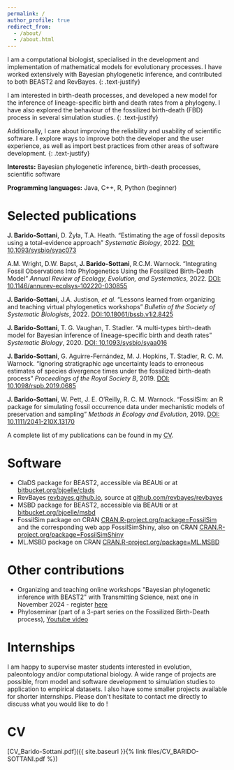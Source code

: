 ```yaml
---
permalink: /
author_profile: true
redirect_from: 
  - /about/
  - /about.html
---
```


I am a computational biologist, specialised in the development and implementation of mathematical models for evolutionary processes. I have worked extensively with Bayesian phylogenetic inference, and contributed to both BEAST2 and RevBayes.
{: .text-justify}

I am interested in birth-death processes, and developed a new model for the inference of lineage-specific birth and death rates from a phylogeny. I have also explored the behaviour of the fossilized birth-death (FBD) process in several simulation studies.
{: .text-justify}

Additionally, I care about improving the reliability and usability of scientific software.  I explore ways to improve both the developer and the user experience, as well as import best practices from other areas of software development.
{: .text-justify}

**Interests:** Bayesian phylogenetic inference, birth-death processes, scientific software

**Programming languages:** Java, C++, R, Python (beginner)

Selected publications
======

**J. Barido-Sottani**, D. Żyła, T.A. Heath. “Estimating the age of fossil deposits using a total-evidence approach” _Systematic Biology_, 2022. [DOI: 10.1093/sysbio/syac073](https://doi.org/10.1093/sysbio/syac073)

A.M. Wright, D.W. Bapst, **J. Barido-Sottani**, R.C.M. Warnock. “Integrating Fossil Observations Into Phylogenetics Using the Fossilized Birth-Death Model” _Annual Review of Ecology, Evolution, and Systematics_, 2022. [DOI: 10.1146/annurev-ecolsys-102220-030855](https://doi.org/10.1146/annurev-ecolsys-102220-030855)

**J. Barido-Sottani**, J.A. Justison, _et al_. “Lessons learned from organizing and teaching virtual phylogenetics workshops” _Bulletin of the Society of Systematic Biologists_, 2022. [DOI:10.18061/bssb.v1i2.8425](https://doi.org/10.18061/bssb.v1i2.8425)

**J. Barido-Sottani**, T. G. Vaughan, T. Stadler. “A multi-types birth-death model for Bayesian inference of lineage-specific birth and death rates” _Systematic Biology_, 2020. [DOI: 10.1093/sysbio/syaa016](https://doi.org/10.1093/sysbio/syaa016)

**J. Barido-Sottani**, G. Aguirre-Fernández, M. J. Hopkins, T. Stadler, R. C. M. Warnock. “Ignoring stratigraphic age uncertainty leads to erroneous estimates of species divergence times under the fossilized birth-death process” _Proceedings of the Royal Society B_, 2019. [DOI: 10.1098/rspb.2019.0685](https://doi.org/10.1098/rspb.2019.0685)

**J. Barido-Sottani**, W. Pett, J. E. O’Reilly, R. C. M. Warnock. “FossilSim: an R package for simulating fossil occurrence data under mechanistic models of preservation and sampling” _Methods in Ecology and Evolution_, 2019. [DOI: 10.1111/2041-210X.13170](https://doi.org/10.1111/2041-210X.13170)

A complete list of my publications can be found in my [CV](#cv).

Software
=======

 * ClaDS package for BEAST2, accessible via BEAUti or at [bitbucket.org/bjoelle/clads](https://bitbucket.org/bjoelle/clads/)
 * RevBayes [revbayes.github.io](https://revbayes.github.io/), source at [github.com/revbayes/revbayes](https://github.com/revbayes/revbayes/)
 * MSBD package for BEAST2, accessible via BEAUti or at [bitbucket.org/bjoelle/msbd](https://bitbucket.org/bjoelle/msbd/)
 * FossilSim package on CRAN [CRAN.R-project.org/package=FossilSim](https://CRAN.R-project.org/package=FossilSim) and the corresponding web app FossilSimShiny, also on CRAN [CRAN.R-project.org/package=FossilSimShiny](https://CRAN.R-project.org/package=FossilSimShiny)
 * ML.MSBD package on CRAN [CRAN.R-project.org/package=ML.MSBD](https://CRAN.R-project.org/package=ML.MSBD)

Other contributions
=======

 * Organizing and teaching online workshops "Bayesian phylogenetic inference with BEAST2" with Transmitting Science, next one in November 2024 - register [here](https://www.transmittingscience.com/courses/evolution/bayesian-phylogenetic-inference-with-beast2/)
 * Phyloseminar (part of a 3-part series on the Fossilized Birth-Death process), [Youtube video](https://www.youtube.com/watch?v=UT6yqkPDDKs)


Internships
======

I am happy to supervise master students interested in evolution, paleontology and/or computational biology. A wide range of projects are possible, from model and software development to simulation studies to application to empirical datasets. I also have some smaller projects available for shorter internships.
Please don't hesitate to contact me directly to discuss what you would like to do !


CV
======

[CV_Barido-Sottani.pdf]({{ site.baseurl }}{% link files/CV_BARIDO-SOTTANI.pdf %})
